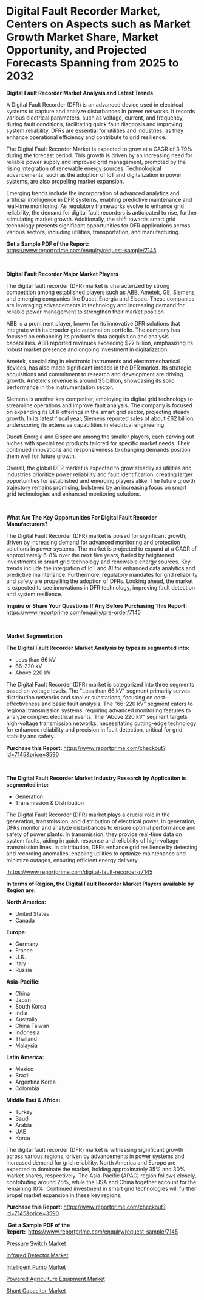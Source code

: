 <p><h1>Digital Fault Recorder Market, Centers on Aspects such as Market Growth Market Share, Market Opportunity, and Projected Forecasts Spanning from 2025 to 2032</h1></p><p><strong>Digital Fault Recorder Market Analysis and Latest Trends</strong></p>
<p><p>A Digital Fault Recorder (DFR) is an advanced device used in electrical systems to capture and analyze disturbances in power networks. It records various electrical parameters, such as voltage, current, and frequency, during fault conditions, facilitating quick fault diagnosis and improving system reliability. DFRs are essential for utilities and industries, as they enhance operational efficiency and contribute to grid resilience.</p><p>The Digital Fault Recorder Market is expected to grow at a CAGR of 3.79% during the forecast period. This growth is driven by an increasing need for reliable power supply and improved grid management, prompted by the rising integration of renewable energy sources. Technological advancements, such as the adoption of IoT and digitalization in power systems, are also propelling market expansion. </p><p>Emerging trends include the incorporation of advanced analytics and artificial intelligence in DFR systems, enabling predictive maintenance and real-time monitoring. As regulatory frameworks evolve to enhance grid reliability, the demand for digital fault recorders is anticipated to rise, further stimulating market growth. Additionally, the shift towards smart grid technology presents significant opportunities for DFR applications across various sectors, including utilities, transportation, and manufacturing.</p></p>
<p><strong>Get a Sample PDF of the Report:&nbsp;</strong> <a href="https://www.reportprime.com/enquiry/request-sample/7145?utm_campaign=2130&utm_medium=2&utm_source=Github&utm_content=ia&utm_term=19032025&utm_id=digital-fault-recorder">https://www.reportprime.com/enquiry/request-sample/7145</a></p>
<p>&nbsp;</p>
<p><strong>Digital Fault Recorder Major Market Players</strong></p>
<p><p>The digital fault recorder (DFR) market is characterized by strong competition among established players such as ABB, Ametek, GE, Siemens, and emerging companies like Ducati Energia and Elspec. These companies are leveraging advancements in technology and increasing demand for reliable power management to strengthen their market position.</p><p>ABB is a prominent player, known for its innovative DFR solutions that integrate with its broader grid automation portfolio. The company has focused on enhancing its product's data acquisition and analysis capabilities. ABB reported revenues exceeding $27 billion, emphasizing its robust market presence and ongoing investment in digitalization.</p><p>Ametek, specializing in electronic instruments and electromechanical devices, has also made significant inroads in the DFR market. Its strategic acquisitions and commitment to research and development are driving growth. Ametek's revenue is around $5 billion, showcasing its solid performance in the instrumentation sector.</p><p>Siemens is another key competitor, employing its digital grid technology to streamline operations and improve fault analysis. The company is focused on expanding its DFR offerings in the smart grid sector, projecting steady growth. In its latest fiscal year, Siemens reported sales of about €62 billion, underscoring its extensive capabilities in electrical engineering.</p><p>Ducati Energia and Elspec are among the smaller players, each carving out niches with specialized products tailored for specific market needs. Their continued innovations and responsiveness to changing demands position them well for future growth.</p><p>Overall, the global DFR market is expected to grow steadily as utilities and industries prioritize power reliability and fault identification, creating larger opportunities for established and emerging players alike. The future growth trajectory remains promising, bolstered by an increasing focus on smart grid technologies and enhanced monitoring solutions.</p></p>
<p>&nbsp;</p>
<p><strong>What Are The Key Opportunities For Digital Fault Recorder Manufacturers?</strong></p>
<p><p>The Digital Fault Recorder (DFR) market is poised for significant growth, driven by increasing demand for advanced monitoring and protection solutions in power systems. The market is projected to expand at a CAGR of approximately 6-8% over the next five years, fueled by heightened investments in smart grid technology and renewable energy sources. Key trends include the integration of IoT and AI for enhanced data analytics and predictive maintenance. Furthermore, regulatory mandates for grid reliability and safety are propelling the adoption of DFRs. Looking ahead, the market is expected to see innovations in DFR technology, improving fault detection and system resilience.</p></p>
<p><strong>Inquire or Share Your Questions If Any Before Purchasing This Report:</strong> <a href="https://www.reportprime.com/enquiry/pre-order/7145?utm_campaign=2130&utm_medium=2&utm_source=Github&utm_content=ia&utm_term=19032025&utm_id=digital-fault-recorder">https://www.reportprime.com/enquiry/pre-order/7145</a></p>
<p>&nbsp;</p>
<p><strong>Market Segmentation</strong></p>
<p><strong>The Digital Fault Recorder Market Analysis by types is segmented into:</strong></p>
<p><ul><li>Less than 66 kV</li><li>66-220 kV</li><li>Above 220 kV</li></ul></p>
<p><p>The Digital Fault Recorder (DFR) market is categorized into three segments based on voltage levels. The "Less than 66 kV" segment primarily serves distribution networks and smaller substations, focusing on cost-effectiveness and basic fault analysis. The "66-220 kV" segment caters to regional transmission systems, requiring advanced monitoring features to analyze complex electrical events. The "Above 220 kV" segment targets high-voltage transmission networks, necessitating cutting-edge technology for enhanced reliability and precision in fault detection, critical for grid stability and safety.</p></p>
<p><strong>Purchase this Report:&nbsp;</strong><a href="https://www.reportprime.com/checkout?id=7145&price=3590&utm_campaign=2130&utm_medium=2&utm_source=Github&utm_content=ia&utm_term=19032025&utm_id=digital-fault-recorder">https://www.reportprime.com/checkout?id=7145&price=3590</a></p>
<p>&nbsp;</p>
<p><strong>The Digital Fault Recorder Market Industry Research by Application is segmented into:</strong></p>
<p><ul><li>Generation</li><li>Transmission & Distribution</li></ul></p>
<p><p>The Digital Fault Recorder (DFR) market plays a crucial role in the generation, transmission, and distribution of electrical power. In generation, DFRs monitor and analyze disturbances to ensure optimal performance and safety of power plants. In transmission, they provide real-time data on system faults, aiding in quick response and reliability of high-voltage transmission lines. In distribution, DFRs enhance grid resilience by detecting and recording anomalies, enabling utilities to optimize maintenance and minimize outages, ensuring efficient energy delivery.</p></p>
<p><a href="https://www.reportprime.com/digital-fault-recorder-r7145?utm_campaign=2130&utm_medium=2&utm_source=Github&utm_content=ia&utm_term=19032025&utm_id=digital-fault-recorder">&nbsp;https://www.reportprime.com/digital-fault-recorder-r7145</a></p>
<p><strong>In terms of Region, the Digital Fault Recorder Market Players available by Region are:</strong></p>
<p>
    <p> <strong> North America: </strong>
        <ul>
            <li>United States</li>
            <li>Canada</li>
        </ul>
        </p> 
    <p> <strong> Europe: </strong>
        <ul>
            <li>Germany</li>
            <li>France</li>
            <li>U.K.</li>
            <li>Italy</li>
            <li>Russia</li>
        </ul>
        </p> 
    <p> <strong> Asia-Pacific: </strong>
        <ul>
            <li>China</li>
            <li>Japan</li>
            <li>South Korea</li>
            <li>India</li>
            <li>Australia</li>
            <li>China Taiwan</li>
            <li>Indonesia</li>
            <li>Thailand</li>
            <li>Malaysia</li>
        </ul>
        </p> 
    <p> <strong> Latin America: </strong>
        <ul>
            <li>Mexico</li>
            <li>Brazil</li>
            <li>Argentina Korea</li>
            <li>Colombia</li>
        </ul>
        </p> 
    <p> <strong> Middle East & Africa: </strong>
        <ul>
            <li>Turkey</li>
            <li>Saudi</li>
            <li>Arabia</li>
            <li>UAE</li>
            <li>Korea</li>
        </ul>
    </p>
    </p>
<p><p>The digital fault recorder (DFR) market is witnessing significant growth across various regions, driven by advancements in power systems and increased demand for grid reliability. North America and Europe are expected to dominate the market, holding approximately 35% and 30% market shares, respectively. The Asia-Pacific (APAC) region follows closely, contributing around 25%, while the USA and China together account for the remaining 10%. Continued investment in smart grid technologies will further propel market expansion in these key regions.</p></p>
<p><strong>Purchase this Report: </strong><a href="https://www.reportprime.com/checkout?id=7145&price=3590&utm_campaign=2130&utm_medium=2&utm_source=Github&utm_content=ia&utm_term=19032025&utm_id=digital-fault-recorder">https://www.reportprime.com/checkout?id=7145&price=3590</a></p>
<p>&nbsp;<strong>Get a Sample PDF of the Report:&nbsp;&nbsp;</strong><a href="https://www.reportprime.com/enquiry/request-sample/7145?utm_campaign=2130&utm_medium=2&utm_source=Github&utm_content=ia&utm_term=19032025&utm_id=digital-fault-recorder">https://www.reportprime.com/enquiry/request-sample/7145</a></p>
<p><strong></strong></p>
<p><p><a href="https://github.com/haaszgettre6/Market-Research-Report-List-1/blob/main/pressure-switch-market.md?utm_campaign=2130&utm_medium=2&utm_source=Github&utm_content=ia&utm_term=19032025&utm_id=digital-fault-recorder">Pressure Switch Market</a></p><p><a href="https://github.com/zanoligarav/Market-Research-Report-List-1/blob/main/infrared-detector-market.md?utm_campaign=2130&utm_medium=2&utm_source=Github&utm_content=ia&utm_term=19032025&utm_id=digital-fault-recorder">Infrared Detector Market</a></p><p><a href="https://github.com/curinbucan9/Market-Research-Report-List-1/blob/main/intelligent-pump-market.md?utm_campaign=2130&utm_medium=2&utm_source=Github&utm_content=ia&utm_term=19032025&utm_id=digital-fault-recorder">Intelligent Pump Market</a></p><p><a href="https://github.com/qetelosooya/Market-Research-Report-List-1/blob/main/powered-agriculture-equipment-market.md?utm_campaign=2130&utm_medium=2&utm_source=Github&utm_content=ia&utm_term=19032025&utm_id=digital-fault-recorder">Powered Agriculture Equipment Market</a></p><p><a href="https://github.com/deyniphytic/Market-Research-Report-List-1/blob/main/shunt-capacitor-market.md?utm_campaign=2130&utm_medium=2&utm_source=Github&utm_content=ia&utm_term=19032025&utm_id=digital-fault-recorder">Shunt Capacitor Market</a></p></p>